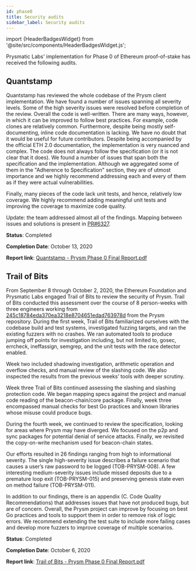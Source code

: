 ```yaml
---
id: phase0
title: Security audits
sidebar_label: Security audits
---
```


import {HeaderBadgesWidget} from '@site/src/components/HeaderBadgesWidget.js';

<HeaderBadgesWidget />

Prysmatic Labs' implementation for Phase 0 of Ethereum proof-of-stake has received the following audits.

## Quantstamp

Quantstamp has reviewed the whole codebase of the Prysm client implementation. We have found a number of issues spanning all severity levels. Some of the high severity issues
were resolved before completion of the review. Overall the code is well-written. There are many ways, however, in which it can be improved to follow best practices. For example, code
clones are relatively common. Furthermore, despite being mostly self-documenting, inline code documentation is lacking. We have no doubt that it would be useful for future contributors.
Despite being accompanied by the official ETH 2.0 documentation, the implementation is very nuanced and complex. The code does not always follow the specification (or it is not clear
that it does). We found a number of issues that span both the specification and the implementation. Although we aggregated some of them in the "Adherence to Specification" section,
they are of utmost importance and we highly recommend addressing each and every of them as if they were actual vulnerabilities.

Finally, many pieces of the code lack unit tests, and hence, relatively low coverage. We highly recommend adding meaningful unit tests and improving the coverage to maximize code
quality.

Update: the team addressed almost all of the findings. Mapping between issues and solutions is present in [PR#6327](https://github.com/OffchainLabs/prysm/pull/6327).

**Status**: Completed

**Completion Date**: October 13, 2020

**Report link**: [Quantstamp - Prysm Phase 0 Final Report.pdf](/assets/Quantstamp_Prysm_Phase_0_Final_Report.pdf)

## Trail of Bits

From September 8 through October 2, 2020, the Ethereum Foundation and Prysmatic Labs
engaged Trail of Bits to review the security of Prysm. Trail of Bits conducted this
assessment over the course of 8 person-weeks with three engineers working from
[245c18784eda370ea3218e8704651edad763978d](https://github.com/OffchainLabs/prysm/tree/245c18784eda370ea3218e8704651edad763978d) from the Prysm repository.
During the first week, Trail of Bits familiarized ourselves with the codebase build and test
systems, investigated fuzzing targets, and ran the existing fuzzers with no crashes. We ran
automated tools to produce jumping off points for investigation including, but not limited
to, gosec, errcheck, ineffassign, semgrep, and the unit tests with the race detector
enabled.

Week two included shadowing investigation, arithmetic operation and overflow checks, and
manual review of the slashing code. We also inspected the results from the previous weeks’
tools with deeper scrutiny.

Week three Trail of Bits continued assessing the slashing and slashing protection code. We
began mapping specs against the project and manual code reading of the
beacon-chain/core package. Finally, week three encompassed manual checks for best Go
practices and known libraries whose misuse could produce bugs.

During the fourth week, we continued to review the specification, looking for areas
where Prysm may have diverged. We focused on the p2p and sync packages for potential
denial of service attacks. Finally, we revisited the copy-on-write mechanism used for
beacon-chain states.

Our efforts resulted in 26 findings ranging from high to informational severity. The single
high-severity issue describes a failure scenario that causes a user’s raw password to be
logged (TOB-PRYSM-008). A few interesting medium-severity issues include missed deposits
due to a premature loop exit (TOB-PRYSM-015) and preserving genesis state even on
method failure (TOB-PRYSM-011).

In addition to our findings, there is an appendix (C. Code Quality Recommendations) that
addresses issues that have not produced bugs, but are of concern.
Overall, the Prysm project can improve by focusing on best Go practices and tools to
support them in order to remove risk of logic errors. We recommend extending the test
suite to include more failing cases and develop more fuzzers to improve coverage of
multiple scenarios.

**Status**: Completed

**Completion Date**: October 6, 2020

**Report link**: [Trail of Bits - Prysm Phase 0 Final Report.pdf](/assets/Trail_of_Bits_Prysm_Phase_0_Final_Report.pdf)

